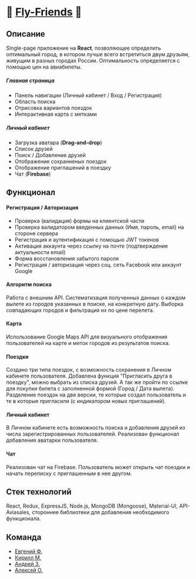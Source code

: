 # 🛫 [Fly-Friends](https://fly-friends.herokuapp.com/) 🛬

## Описание

Single-page приложение на **React**, позволяющее определить оптимальный город, в котором лучше всего встретиться двум друзьям, живущим в разных городах России.
Оптимальность определяется с помощью цен на авиабилеты.

##### Главная страница

+ Панель навигации (Личный кабинет / Вход / Регистрация)
+ Область поиска
+ Отрисовка вариантов поездок
+ Интерактивная карта с метками

##### Личный кабинет

+ Загрузка аватара (**Drag-and-drop**)
+ Список друзей
+ Поиск / Добавление друзей
+ Отображение сохранненых поездок
+ Отображение приглашений в поездку
+ Чат (**Firebase**)

## Функционал

#### Регистрация / Авторизация
+ Проверка (валидация) формы на клиентской части
+ Проверка валидатором введенных данных (Имя, пароль, email) на стороне сервера
+ Регистрация и аутентификация с помощью JWT токенов
+ Активация аккаунта через ссылку на почте (подтверждение актуальности email)
+ Форма восстановления забытого пароля
+ Регистрация / авторизация через соц. сеть Facebook или аккаунт Google

#### Алгоритм поиска

Работа с внешним API. Систематизация полученных данных о каждом вылете из городов указанных в поиске, на конкретную дату. Выборка совпадающих городов и фильтрация их по цене перелета.

#### Карта

Использование Google Maps API для визуального отображения пользователей на карте и меток городов из результатов поиска.

#### Поездки

Создано три типа поездок, с возможность сохранения в Личном кабинете пользователя. Добавлена функция "Пригласить друга в поездку", можно выбрать из списка друзей. А так же пройти по ссылке для покупки билета с заполненной формой (Город / Дата вылета).
Разделение поездок на две версии, те которые создал пользователь и те в которые пригласили (с индикатором новых приглашений).

#### Личный кабинет

В Личном кабинете есть возможность поиска и добавления друзей из числа зарегистрированных пользователей. Реализован функционал добавления аватарки пользователя.

#### Чат

Реализован чат на Firebase. Пользователь может открыть чат поездки и начать переписку с приглашенным в нее другом.

## Стек технологий

React, Redux, ExpressJS, Node.js, MongoDB (Mongoose), Material-UI, API-Aviasales, сторонние библиотеки для добавления необходимого функционала.

## Команда

+ [Евгений Ф.](https://github.com/EvgenyChandler)
+ [Кирилл М.](https://github.com/Kirill-Mukhortov)
+ [Андрей З.](https://github.com/andreyzvoznikov)
+ [Алексей О.](https://github.com/Alexoch-AI)
